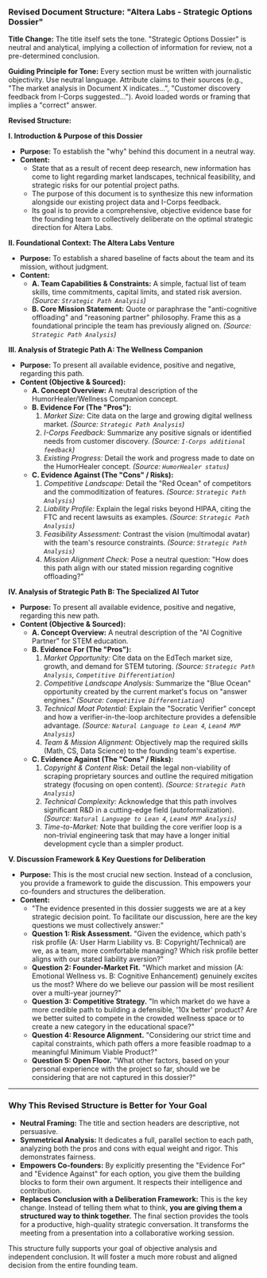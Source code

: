 ### **Revised Document Structure: "Altera Labs - Strategic Options Dossier"**

**Title Change:** The title itself sets the tone. "Strategic Options Dossier" is neutral and analytical, implying a collection of information for review, not a pre-determined conclusion.

**Guiding Principle for Tone:** Every section must be written with journalistic objectivity. Use neutral language. Attribute claims to their sources (e.g., "The market analysis in Document X indicates...", "Customer discovery feedback from I-Corps suggested..."). Avoid loaded words or framing that implies a "correct" answer.

**Revised Structure:**

**I. Introduction & Purpose of this Dossier**
*   **Purpose:** To establish the "why" behind this document in a neutral way.
*   **Content:**
    *   State that as a result of recent deep research, new information has come to light regarding market landscapes, technical feasibility, and strategic risks for our potential project paths.
    *   The purpose of this document is to synthesize this new information alongside our existing project data and I-Corps feedback.
    *   Its goal is to provide a comprehensive, objective evidence base for the founding team to collectively deliberate on the optimal strategic direction for Altera Labs.

**II. Foundational Context: The Altera Labs Venture**
*   **Purpose:** To establish a shared baseline of facts about the team and its mission, without judgment.
*   **Content:**
    *   **A. Team Capabilities & Constraints:** A simple, factual list of team skills, time commitments, capital limits, and stated risk aversion. *(Source: `Strategic Path Analysis`)*
    *   **B. Core Mission Statement:** Quote or paraphrase the "anti-cognitive offloading" and "reasoning partner" philosophy. Frame this as a foundational principle the team has previously aligned on. *(Source: `Strategic Path Analysis`)*

**III. Analysis of Strategic Path A: The Wellness Companion**
*   **Purpose:** To present all available evidence, positive and negative, regarding this path.
*   **Content (Objective & Sourced):**
    *   **A. Concept Overview:** A neutral description of the HumorHealer/Wellness Companion concept.
    *   **B. Evidence For (The "Pros"):**
        1.  *Market Size:* Cite data on the large and growing digital wellness market. *(Source: `Strategic Path Analysis`)*
        2.  *I-Corps Feedback:* Summarize any positive signals or identified needs from customer discovery. *(Source: `I-Corps additional feedback`)*
        3.  *Existing Progress:* Detail the work and progress made to date on the HumorHealer concept. *(Source: `HumorHealer status`)*
    *   **C. Evidence Against (The "Cons" / Risks):**
        1.  *Competitive Landscape:* Detail the "Red Ocean" of competitors and the commoditization of features. *(Source: `Strategic Path Analysis`)*
        2.  *Liability Profile:* Explain the legal risks beyond HIPAA, citing the FTC and recent lawsuits as examples. *(Source: `Strategic Path Analysis`)*
        3.  *Feasibility Assessment:* Contrast the vision (multimodal avatar) with the team's resource constraints. *(Source: `Strategic Path Analysis`)*
        4.  *Mission Alignment Check:* Pose a neutral question: "How does this path align with our stated mission regarding cognitive offloading?"

**IV. Analysis of Strategic Path B: The Specialized AI Tutor**
*   **Purpose:** To present all available evidence, positive and negative, regarding this new path.
*   **Content (Objective & Sourced):**
    *   **A. Concept Overview:** A neutral description of the "AI Cognitive Partner" for STEM education.
    *   **B. Evidence For (The "Pros"):**
        1.  *Market Opportunity:* Cite data on the EdTech market size, growth, and demand for STEM tutoring. *(Source: `Strategic Path Analysis`, `Competitive Differentiation`)*
        2.  *Competitive Landscape Analysis:* Summarize the "Blue Ocean" opportunity created by the current market's focus on "answer engines." *(Source: `Competitive Differentiation`)*
        3.  *Technical Moat Potential:* Explain the "Socratic Verifier" concept and how a verifier-in-the-loop architecture provides a defensible advantage. *(Source: `Natural Language to Lean 4`, `Lean4 MVP Analysis`)*
        4.  *Team & Mission Alignment:* Objectively map the required skills (Math, CS, Data Science) to the founding team's expertise.
    *   **C. Evidence Against (The "Cons" / Risks):**
        1.  *Copyright & Content Risk:* Detail the legal non-viability of scraping proprietary sources and outline the required mitigation strategy (focusing on open content). *(Source: `Strategic Path Analysis`)*
        2.  *Technical Complexity:* Acknowledge that this path involves significant R&D in a cutting-edge field (autoformalization). *(Source: `Natural Language to Lean 4`, `Lean4 MVP Analysis`)*
        3.  *Time-to-Market:* Note that building the core verifier loop is a non-trivial engineering task that may have a longer initial development cycle than a simpler product.

**V. Discussion Framework & Key Questions for Deliberation**
*   **Purpose:** This is the most crucial new section. Instead of a conclusion, you provide a framework to guide the discussion. This empowers your co-founders and structures the deliberation.
*   **Content:**
    *   "The evidence presented in this dossier suggests we are at a key strategic decision point. To facilitate our discussion, here are the key questions we must collectively answer:"
    *   **Question 1: Risk Assessment.** "Given the evidence, which path's risk profile (A: User Harm Liability vs. B: Copyright/Technical) are we, as a team, more comfortable managing? Which risk profile better aligns with our stated liability aversion?"
    *   **Question 2: Founder-Market Fit.** "Which market and mission (A: Emotional Wellness vs. B: Cognitive Enhancement) genuinely excites us the most? Where do we believe our passion will be most resilient over a multi-year journey?"
    *   **Question 3: Competitive Strategy.** "In which market do we have a more credible path to building a defensible, '10x better' product? Are we better suited to compete in the crowded wellness space or to create a new category in the educational space?"
    *   **Question 4: Resource Alignment.** "Considering our strict time and capital constraints, which path offers a more feasible roadmap to a meaningful Minimum Viable Product?"
    *   **Question 5: Open Floor.** "What other factors, based on your personal experience with the project so far, should we be considering that are not captured in this dossier?"

---

### Why This Revised Structure is Better for Your Goal

*   **Neutral Framing:** The title and section headers are descriptive, not persuasive.
*   **Symmetrical Analysis:** It dedicates a full, parallel section to each path, analyzing both the pros and cons with equal weight and rigor. This demonstrates fairness.
*   **Empowers Co-founders:** By explicitly presenting the "Evidence For" and "Evidence Against" for each option, you give them the building blocks to form their own argument. It respects their intelligence and contribution.
*   **Replaces Conclusion with a Deliberation Framework:** This is the key change. Instead of telling them what to think, **you are giving them a structured way to think together.** The final section provides the tools for a productive, high-quality strategic conversation. It transforms the meeting from a presentation into a collaborative working session.

This structure fully supports your goal of objective analysis and independent conclusion. It will foster a much more robust and aligned decision from the entire founding team.